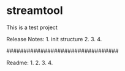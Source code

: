 # streamtool
This is a test project

Release Notes:
        1. init structure
        2. 
        3.
        4.

#################################

Readme:
        1. 
        2.
        3.
        4.
